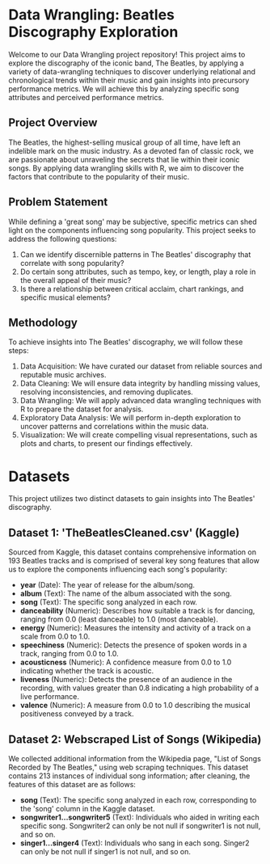 # Data Wrangling: Beatles Discography Exploration
Welcome to our Data Wrangling project repository! This project aims to explore the discography of the iconic band, The Beatles, by applying a variety of data-wrangling techniques to 
discover underlying relational and chronological trends within their music and gain insights into precursory performance metrics. 
We will achieve this by analyzing specific song attributes and perceived performance metrics.

## Project Overview
The Beatles, the highest-selling musical group of all time, have left an indelible mark on the music industry. 
As a devoted fan of classic rock, we are passionate about unraveling the secrets that lie within their iconic songs. 
By applying data wrangling skills with R, we aim to discover the factors that contribute to the popularity of their music.


## Problem Statement
While defining a 'great song' may be subjective, specific metrics can shed light on the components influencing song popularity. 
This project seeks to address the following questions:

1. Can we identify discernible patterns in The Beatles' discography that correlate with song popularity?
2. Do certain song attributes, such as tempo, key, or length, play a role in the overall appeal of their music?
3. Is there a relationship between critical acclaim, chart rankings, and specific musical elements?

## Methodology
To achieve insights into The Beatles' discography, we will follow these steps:

1. Data Acquisition: We have curated our dataset from reliable sources and reputable music archives.
2. Data Cleaning: We will ensure data integrity by handling missing values, resolving inconsistencies, and removing duplicates.
3. Data Wrangling: We will apply advanced data wrangling techniques with R to prepare the dataset for analysis.
4. Exploratory Data Analysis: We will perform in-depth exploration to uncover patterns and correlations within the music data.
5. Visualization: We will create compelling visual representations, such as plots and charts, to present our findings effectively.

# Datasets
This project utilizes two distinct datasets to gain insights into The Beatles' discography.

## Dataset 1: 'TheBeatlesCleaned.csv' (Kaggle)
Sourced from Kaggle, this dataset contains comprehensive information on 193 Beatles tracks and is comprised of several key song features
that allow us to explore the components influencing each song's popularity:

- **year** (Date): The year of release for the album/song.
- **album** (Text): The name of the album associated with the song.
- **song** (Text): The specific song analyzed in each row.
- **danceability** (Numeric): Describes how suitable a track is for dancing, ranging from 0.0 (least danceable) to 1.0 (most danceable).
- **energy** (Numeric): Measures the intensity and activity of a track on a scale from 0.0 to 1.0.
- **speechiness** (Numeric): Detects the presence of spoken words in a track, ranging from 0.0 to 1.0.
- **acousticness** (Numeric): A confidence measure from 0.0 to 1.0 indicating whether the track is acoustic.
- **liveness** (Numeric): Detects the presence of an audience in the recording, with values greater than 0.8 indicating a high probability of a live performance.
- **valence** (Numeric): A measure from 0.0 to 1.0 describing the musical positiveness conveyed by a track.

## Dataset 2: Webscraped List of Songs (Wikipedia)
We collected additional information from the Wikipedia page, "List of Songs Recorded by The Beatles," using web scraping techniques. 
This dataset contains 213 instances of individual song information; after cleaning, the features of this dataset are as follows:

- **song** (Text): The specific song analyzed in each row, corresponding to the 'song' column in the Kaggle dataset.
- **songwriter1...songwriter5** (Text): Individuals who aided in writing each specific song. Songwriter2 can only be not null if songwriter1 is not null, and so on.
- **singer1...singer4** (Text): Individuals who sang in each song. Singer2 can only be not null if singer1 is not null, and so on. 
